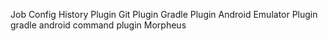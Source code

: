 
Job Config History Plugin
Git Plugin
Gradle Plugin
Android Emulator Plugin
gradle android command plugin
Morpheus
